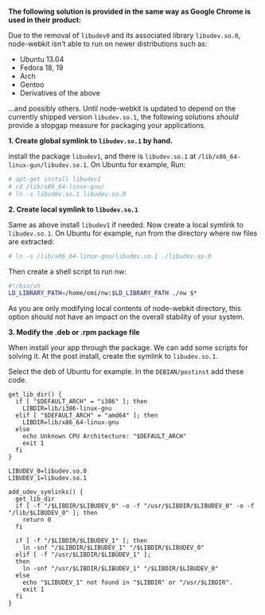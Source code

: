 **The following solution is provided in the same way as Google Chrome is used in their product:**

Due to the removal of `libudev0` and its associated library `libudev.so.0`, node-webkit isn't able to run on newer distributions such as:

 * Ubuntu 13.04
 * Fedora 18, 19
 * Arch
 * Gentoo
 * Derivatives of the above

...and possibly others. Until node-webkit is updated to depend on the currently shipped version `libudev.so.1`, the following solutions *should* provide a stopgap measure for packaging your applications.

**1. Create global symlink to `libudev.so.1` by hand.**

install the package `libudev1`, and there is `libudev.so.1` at `/lib/x86_64-linux-gun/libudev.so.1`. On Ubuntu for example, Run:

``` bash
# apt-get install libudev1
# cd /lib/x86_64-linux-gnu/
# ln -s libudev.so.1 libudev.so.0
```

**2. Create local symlink to `libudev.so.1`**

Same as above install `libudev1` if needed. Now create a local symlink to `libudev.so.1`. On Ubuntu for example, run from the directory where nw files are extracted:

``` bash
# ln -s /lib/x86_64-linux-gnu/libudev.so.1 ./libudev.so.0
```

Then create a shell script to run nw:

``` bash
#!/bin/sh
LD_LIBRARY_PATH=/home/omi/nw:$LD_LIBRARY_PATH ./nw $*
```

As you are only modifying local contents of node-webkit directory, this option should not have an impact on the overall stability of your system.

**3. Modify the .deb or .rpm package file**

When install your app through the package. We can add some scripts for solving it. At the post install, create the symlink to `libudev.so.1`.  

Select the deb of Ubuntu for example. In the `DEBIAN/postinst` add these code. 

``` shell
get_lib_dir() {
  if [ "$DEFAULT_ARCH" = "i386" ]; then
    LIBDIR=lib/i386-linux-gnu
  elif [ "$DEFAULT_ARCH" = "amd64" ]; then
    LIBDIR=lib/x86_64-linux-gnu
  else
    echo Unknown CPU Architecture: "$DEFAULT_ARCH"
    exit 1
  fi
}

LIBUDEV_0=libudev.so.0
LIBUDEV_1=libudev.so.1

add_udev_symlinks() {
  get_lib_dir
  if [ -f "/$LIBDIR/$LIBUDEV_0" -o -f "/usr/$LIBDIR/$LIBUDEV_0" -o -f "/lib/$LIBUDEV_0" ]; then
    return 0
  fi

  if [ -f "/$LIBDIR/$LIBUDEV_1" ]; then
    ln -snf "/$LIBDIR/$LIBUDEV_1" "/$LIBDIR/$LIBUDEV_0"
  elif [ -f "/usr/$LIBDIR/$LIBUDEV_1" ];
  then
    ln -snf "/usr/$LIBDIR/$LIBUDEV_1" "/$LIBDIR/$LIBUDEV_0"
  else
    echo "$LIBUDEV_1" not found in "$LIBDIR" or "/usr/$LIBDIR".
    exit 1
  fi
}

```